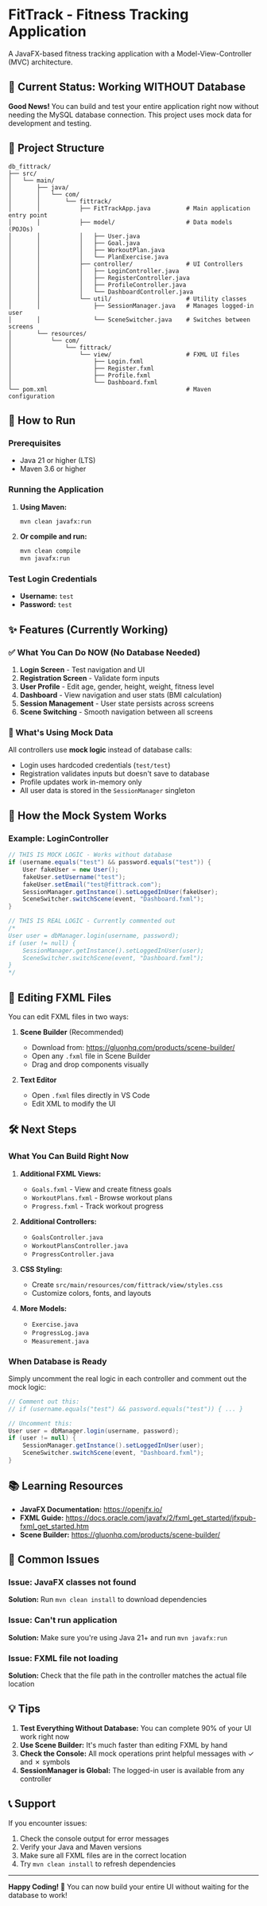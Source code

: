 # FitTrack - Fitness Tracking Application

A JavaFX-based fitness tracking application with a Model-View-Controller (MVC) architecture.

## 🎯 Current Status: Working WITHOUT Database

**Good News!** You can build and test your entire application right now without needing the MySQL database connection. This project uses mock data for development and testing.

## 📁 Project Structure

```
db_fittrack/
├── src/
│   └── main/
│       ├── java/
│       │   └── com/
│       │       └── fittrack/
│       │           ├── FitTrackApp.java          # Main application entry point
│       │           ├── model/                    # Data models (POJOs)
│       │           │   ├── User.java
│       │           │   ├── Goal.java
│       │           │   ├── WorkoutPlan.java
│       │           │   └── PlanExercise.java
│       │           ├── controller/               # UI Controllers
│       │           │   ├── LoginController.java
│       │           │   ├── RegisterController.java
│       │           │   ├── ProfileController.java
│       │           │   └── DashboardController.java
│       │           └── util/                     # Utility classes
│       │               ├── SessionManager.java   # Manages logged-in user
│       │               └── SceneSwitcher.java    # Switches between screens
│       └── resources/
│           └── com/
│               └── fittrack/
│                   └── view/                     # FXML UI files
│                       ├── Login.fxml
│                       ├── Register.fxml
│                       ├── Profile.fxml
│                       └── Dashboard.fxml
└── pom.xml                                       # Maven configuration
```

## 🚀 How to Run

### Prerequisites
- Java 21 or higher (LTS)
- Maven 3.6 or higher

### Running the Application

1. **Using Maven:**
   ```bash
   mvn clean javafx:run
   ```

2. **Or compile and run:**
   ```bash
   mvn clean compile
   mvn javafx:run
   ```

### Test Login Credentials
- **Username:** `test`
- **Password:** `test`

## ✨ Features (Currently Working)

### ✅ What You Can Do NOW (No Database Needed)

1. **Login Screen** - Test navigation and UI
2. **Registration Screen** - Validate form inputs
3. **User Profile** - Edit age, gender, height, weight, fitness level
4. **Dashboard** - View navigation and user stats (BMI calculation)
5. **Session Management** - User state persists across screens
6. **Scene Switching** - Smooth navigation between all screens

### 🔧 What's Using Mock Data

All controllers use **mock logic** instead of database calls:
- Login uses hardcoded credentials (`test/test`)
- Registration validates inputs but doesn't save to database
- Profile updates work in-memory only
- All user data is stored in the `SessionManager` singleton

## 📝 How the Mock System Works

### Example: LoginController

```java
// THIS IS MOCK LOGIC - Works without database
if (username.equals("test") && password.equals("test")) {
    User fakeUser = new User();
    fakeUser.setUsername("test");
    fakeUser.setEmail("test@fittrack.com");
    SessionManager.getInstance().setLoggedInUser(fakeUser);
    SceneSwitcher.switchScene(event, "Dashboard.fxml");
}

// THIS IS REAL LOGIC - Currently commented out
/*
User user = dbManager.login(username, password);
if (user != null) {
    SessionManager.getInstance().setLoggedInUser(user);
    SceneSwitcher.switchScene(event, "Dashboard.fxml");
}
*/
```

## 🎨 Editing FXML Files

You can edit FXML files in two ways:

1. **Scene Builder** (Recommended)
   - Download from: https://gluonhq.com/products/scene-builder/
   - Open any `.fxml` file in Scene Builder
   - Drag and drop components visually

2. **Text Editor**
   - Open `.fxml` files directly in VS Code
   - Edit XML to modify the UI

## 🛠️ Next Steps

### What You Can Build Right Now

1. **Additional FXML Views:**
   - `Goals.fxml` - View and create fitness goals
   - `WorkoutPlans.fxml` - Browse workout plans
   - `Progress.fxml` - Track workout progress

2. **Additional Controllers:**
   - `GoalsController.java`
   - `WorkoutPlansController.java`
   - `ProgressController.java`

3. **CSS Styling:**
   - Create `src/main/resources/com/fittrack/view/styles.css`
   - Customize colors, fonts, and layouts

4. **More Models:**
   - `Exercise.java`
   - `ProgressLog.java`
   - `Measurement.java`

### When Database is Ready

Simply uncomment the real logic in each controller and comment out the mock logic:

```java
// Comment out this:
// if (username.equals("test") && password.equals("test")) { ... }

// Uncomment this:
User user = dbManager.login(username, password);
if (user != null) {
    SessionManager.getInstance().setLoggedInUser(user);
    SceneSwitcher.switchScene(event, "Dashboard.fxml");
}
```

## 📚 Learning Resources

- **JavaFX Documentation:** https://openjfx.io/
- **FXML Guide:** https://docs.oracle.com/javafx/2/fxml_get_started/jfxpub-fxml_get_started.htm
- **Scene Builder:** https://gluonhq.com/products/scene-builder/

## 🐛 Common Issues

### Issue: JavaFX classes not found
**Solution:** Run `mvn clean install` to download dependencies

### Issue: Can't run application
**Solution:** Make sure you're using Java 21+ and run `mvn javafx:run`

### Issue: FXML file not loading
**Solution:** Check that the file path in the controller matches the actual file location

## 💡 Tips

1. **Test Everything Without Database:** You can complete 90% of your UI work right now
2. **Use Scene Builder:** It's much faster than editing FXML by hand
3. **Check the Console:** All mock operations print helpful messages with ✓ and ✗ symbols
4. **SessionManager is Global:** The logged-in user is available from any controller

## 📞 Support

If you encounter issues:
1. Check the console output for error messages
2. Verify your Java and Maven versions
3. Make sure all FXML files are in the correct location
4. Try `mvn clean install` to refresh dependencies

---

**Happy Coding! 🎉** You can now build your entire UI without waiting for the database to work!
